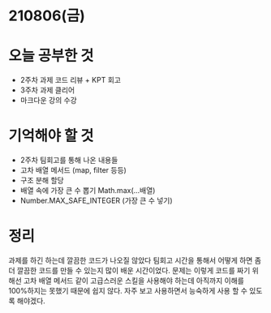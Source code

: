 # 210806(금)

# 오늘 공부한 것

- 2주차 과제 코드 리뷰 + KPT 회고
- 3주차 과제 클리어
- 마크다운 강의 수강

# 기억해야 할 것

- 2주차 팀회고를 통해 나온 내용들
- 고차 배열 메서드 (map, filter 등등)
- 구조 분해 할당
- 배열 속에 가장 큰 수 뽑기 Math.max(...배열)
- Number.MAX_SAFE_INTEGER (가장 큰 수 넣기)

# 정리

과제를 하긴 하는데 깔끔한 코드가 나오질 않았다
팀회고 시간을 통해서 어떻게 하면 좀 더 깔끔한 코드를 만들 수 있는지 많이 배운 시간이었다.
문제는 이렇게 코드를 짜기 위해선 고차 배열 메서드 같이 고급스러운 스킬을 사용해야 하는데 아직까지 이해를 100%하지는 못했기 때문에 쉽지 않다.
자주 보고 사용하면서 능숙하게 사용 할 수 있도록 해야겠다.

